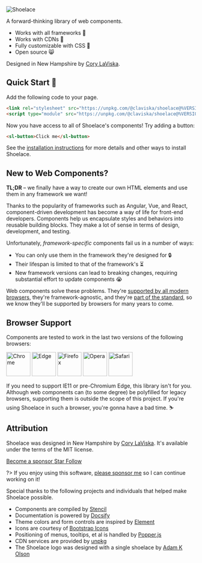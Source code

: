 <img id="top" class="logo" src="/assets/images/wordmark.svg" alt="Shoelace" data-no-zoom style="max-width: 24rem;">

A forward-thinking library of web components.

- Works with all frameworks 🧩
- Works with CDNs 🚛
- Fully customizable with CSS 🎨
- Open source 😸

Designed in New Hampshire by [Cory LaViska](https://twitter.com/claviska).

## Quick Start 🥾

Add the following code to your page.

```html
<link rel="stylesheet" src="https://unpkg.com/@claviska/shoelace@%VERSION%/shoelace.css" />
<script type="module" src="https://unpkg.com/@claviska/shoelace@%VERSION%/shoelace.esm.js"></script>
```

Now you have access to all of Shoelace's components! Try adding a button:

```html
<sl-button>Click me</sl-button>
```

See the [installation instructions](getting-started/installation.md) for more details and other ways to install Shoelace.

## New to Web Components?

**TL;DR** – we finally have a way to create our own HTML elements and use them in any framework we want!

Thanks to the popularity of frameworks such as Angular, Vue, and React, component-driven development has become a way of life for front-end developers. Components help us encapsulate styles and behaviors into reusable building blocks. They make a lot of sense in terms of design, development, and testing.

Unfortunately, _framework-specific_ components fail us in a number of ways:

- You can only use them in the framework they're designed for 🔒
- Their lifespan is limited to that of the framework's ⏳
- New framework versions can lead to breaking changes, requiring substantial effort to update components 😭

Web components solve these problems. They're [supported by all modern browsers](https://caniuse.com/#feat=custom-elementsv1), they're framework-agnostic, and they're [part of the standard](https://www.webcomponents.org/specs), so we know they'll be supported by browsers for many years to come.

## Browser Support

Components are tested to work in the last two versions of the following browsers:

<img src="/assets/images/chrome.png" alt="Chrome" width="64" height="64" data-no-zoom />
<img src="/assets/images/edge.png" alt="Edge" width="64" height="64" data-no-zoom />
<img src="/assets/images/firefox.png" alt="Firefox" width="64" height="64" data-no-zoom />
<img src="/assets/images/opera.png" alt="Opera" width="64" height="64" data-no-zoom />
<img src="/assets/images/safari.png" alt="Safari" width="64" height="64" data-no-zoom />

If you need to support IE11 or pre-Chromium Edge, this library isn't for you. Although web components can (to some degree) be polyfilled for legacy browsers, supporting them is outside the scope of this project. If you're using Shoelace in such a browser, you're gonna have a bad time. ⛷

## Attribution

Shoelace was designed in New Hampshire by [Cory LaViska](https://twitter.com/claviska). It's available under the terms of the MIT license.

<a class="repo-button repo-button--sponsor" href="https://github.com/sponsors/claviska" rel="noopener" target="_blank">
  <sl-icon name="heart"></sl-icon> Become a sponsor
</a>

<a class="repo-button" href="https://github.com/claviska/shoelace" rel="noopener" target="_blank">
  <sl-icon name="star"></sl-icon> Star
</a>

<a class="repo-button" href="https://twitter.com/shoelaceui" rel="noopener" target="_blank">
  <sl-icon src="/assets/images/twitter.svg" style="transform: scale(1.5);"></sl-icon> Follow
</a>

?> If you enjoy using this software, [please sponsor me](https://github.com/sponsors/claviska) so I can continue working on it!

Special thanks to the following projects and individuals that helped make Shoelace possible.

- Components are compiled by [Stencil](https://stenciljs.com/)
- Documentation is powered by [Docsify](https://docsify.js.org/)
- Theme colors and form controls are inspired by [Element](element.eleme.io)
- Icons are courtesy of [Bootstrap Icons](https://icons.getbootstrap.com/)
- Positioning of menus, tooltips, et al is handled by [Popper.js](https://popper.js.org/)
- CDN services are provided by [unpkg](https://unpkg.com/)
- The Shoelace logo was designed with a single shoelace by [Adam K Olson](https://twitter.com/adamkolson)
